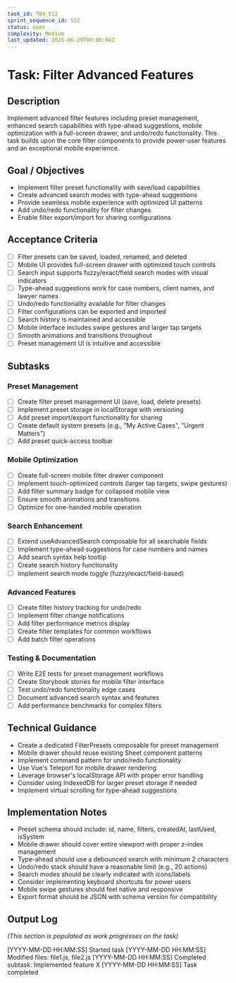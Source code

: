 ```yaml
---
task_id: T04_S12
sprint_sequence_id: S12
status: open
complexity: Medium
last_updated: 2025-06-29T00:00:00Z
---
```


# Task: Filter Advanced Features

## Description
Implement advanced filter features including preset management, enhanced search capabilities with type-ahead suggestions, mobile optimization with a full-screen drawer, and undo/redo functionality. This task builds upon the core filter components to provide power-user features and an exceptional mobile experience.

## Goal / Objectives
- Implement filter preset functionality with save/load capabilities
- Create advanced search modes with type-ahead suggestions
- Provide seamless mobile experience with optimized UI patterns
- Add undo/redo functionality for filter changes
- Enable filter export/import for sharing configurations

## Acceptance Criteria
- [ ] Filter presets can be saved, loaded, renamed, and deleted
- [ ] Mobile UI provides full-screen drawer with optimized touch controls
- [ ] Search input supports fuzzy/exact/field search modes with visual indicators
- [ ] Type-ahead suggestions work for case numbers, client names, and lawyer names
- [ ] Undo/redo functionality available for filter changes
- [ ] Filter configurations can be exported and imported
- [ ] Search history is maintained and accessible
- [ ] Mobile interface includes swipe gestures and larger tap targets
- [ ] Smooth animations and transitions throughout
- [ ] Preset management UI is intuitive and accessible

## Subtasks
### Preset Management
- [ ] Create filter preset management UI (save, load, delete presets)
- [ ] Implement preset storage in localStorage with versioning
- [ ] Add preset import/export functionality for sharing
- [ ] Create default system presets (e.g., "My Active Cases", "Urgent Matters")
- [ ] Add preset quick-access toolbar

### Mobile Optimization
- [ ] Create full-screen mobile filter drawer component
- [ ] Implement touch-optimized controls (larger tap targets, swipe gestures)
- [ ] Add filter summary badge for collapsed mobile view
- [ ] Ensure smooth animations and transitions
- [ ] Optimize for one-handed mobile operation

### Search Enhancement
- [ ] Extend useAdvancedSearch composable for all searchable fields
- [ ] Implement type-ahead suggestions for case numbers and names
- [ ] Add search syntax help tooltip
- [ ] Create search history functionality
- [ ] Implement search mode toggle (fuzzy/exact/field-based)

### Advanced Features
- [ ] Create filter history tracking for undo/redo
- [ ] Implement filter change notifications
- [ ] Add filter performance metrics display
- [ ] Create filter templates for common workflows
- [ ] Add batch filter operations

### Testing & Documentation
- [ ] Write E2E tests for preset management workflows
- [ ] Create Storybook stories for mobile filter interface
- [ ] Test undo/redo functionality edge cases
- [ ] Document advanced search syntax and features
- [ ] Add performance benchmarks for complex filters

## Technical Guidance
- Create a dedicated FilterPresets composable for preset management
- Mobile drawer should reuse existing Sheet component patterns
- Implement command pattern for undo/redo functionality
- Use Vue's Teleport for mobile drawer rendering
- Leverage browser's localStorage API with proper error handling
- Consider using IndexedDB for larger preset storage if needed
- Implement virtual scrolling for type-ahead suggestions

## Implementation Notes
- Preset schema should include: id, name, filters, createdAt, lastUsed, isSystem
- Mobile drawer should cover entire viewport with proper z-index management
- Type-ahead should use a debounced search with minimum 2 characters
- Undo/redo stack should have a reasonable limit (e.g., 20 actions)
- Search modes should be clearly indicated with icons/labels
- Consider implementing keyboard shortcuts for power users
- Mobile swipe gestures should feel native and responsive
- Export format should be JSON with schema version for compatibility

## Output Log
*(This section is populated as work progresses on the task)*

[YYYY-MM-DD HH:MM:SS] Started task
[YYYY-MM-DD HH:MM:SS] Modified files: file1.js, file2.js
[YYYY-MM-DD HH:MM:SS] Completed subtask: Implemented feature X
[YYYY-MM-DD HH:MM:SS] Task completed